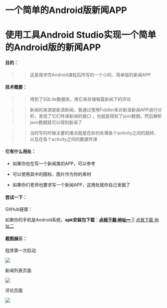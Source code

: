 # 一个简单的Android版新闻APP
# 使用工具Android Studio实现一个简单的Android版的新闻APP

<h4>目的：</h4>

>>  这是我学完Android课程后所写的一个小的、简单版的新闻APP

<h4>技术概要：</h4>

>>  用到了SQLite数据库，用它来存储每篇新闻下的评论

>>  新闻的来源是新浪新闻，我通过使用Fiddler来对新浪新闻APP进行分析，发现了它们传递新闻的接口
>> ，也就是得到了json数据，然后解析json数据就可以得到新闻了

>>  当时写的时候主要的难点就是在如何处理各个activity之间的跳转，以及在各个activity之间的数据传递

<h4>它有什么用处：</h4>

- 如果你也在写一个新闻类的APP，可以参考

- 可以使用其中的图标、图片作为你的素材

- 如果你们老师也要求写一个新闻APP，这用处就你自己发掘了

<h4>尝试一下：</h4>
GitHub链接：

如果你的手机是Android系统，**apk安装包下载**：**[~~点我下载 地址一~~ ](https://pan.baidu.com/s/1TRhE_SNThSQyDvhYXmVchw)**     ||  [点我下载 地址二](https://github.com/daleyzou/GraduationProject/raw/master/ShareFile/app-debug.apk)

<h4>截图展示：</h4>

程序第一次启动

![](https://i.imgur.com/CdENH79.jpg)


新闻列表页面

![](https://i.imgur.com/DEJM4Gr.jpg)


评论页面

![](https://i.imgur.com/6Wjc3SB.jpg)
